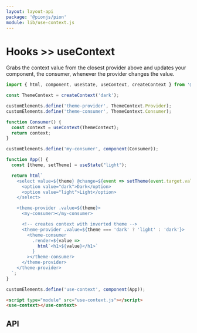 ```yaml
---
layout: layout-api
package: '@pionjs/pion'
module: lib/use-context.js
---
```


# Hooks >> useContext

Grabs the context value from the closest provider above and updates your component, the consumer, whenever the provider changes the value.

```js playground use-context use-context.js
import { html, component, useState, useContext, createContext } from '@pionjs/pion';

const ThemeContext = createContext('dark');

customElements.define('theme-provider', ThemeContext.Provider);
customElements.define('theme-consumer', ThemeContext.Consumer);

function Consumer() {
  const context = useContext(ThemeContext);
  return context;
}

customElements.define('my-consumer', component(Consumer));

function App() {
  const [theme, setTheme] = useState("light");

  return html`
    <select value=${theme} @change=${event => setTheme(event.target.value)}>
      <option value="dark">Dark</option>
      <option value="light">Light</option>
    </select>

    <theme-provider .value=${theme}>
      <my-consumer></my-consumer>

      <!-- creates context with inverted theme -->
      <theme-provider .value=${theme === 'dark' ? 'light' : 'dark'}>
        <theme-consumer
          .render=${value =>
            html`<h1>${value}</h1>`
          }
        ></theme-consumer>
      </theme-provider>
    </theme-provider>
  `;
}

customElements.define('use-context', component(App));
```

```html playground-file use-context index.html
<script type="module" src="use-context.js"></script>
<use-context></use-context>
```

## API
